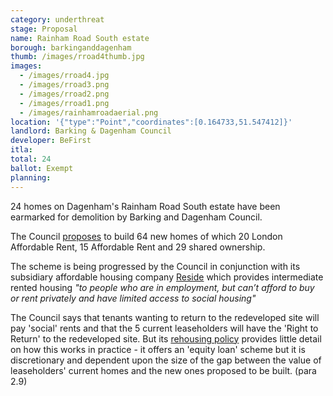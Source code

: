 ```yaml
---
category: underthreat
stage: Proposal 
name: Rainham Road South estate 
borough: barkinganddagenham
thumb: /images/rroad4thumb.jpg
images:
  - /images/rroad4.jpg
  - /images/rroad3.png
  - /images/rroad2.png
  - /images/rroad1.png
  - /images/rainhamroadaerial.png
location: '{"type":"Point","coordinates":[0.164733,51.547412]}'
landlord: Barking & Dagenham Council
developer: BeFirst
itla:
total: 24
ballot: Exempt
planning:
---
```

24 homes on Dagenham's Rainham Road South estate have been earmarked for demolition by Barking and Dagenham Council.

The Council [proposes](https://modgov.lbbd.gov.uk/internet/documents/s130289/Rainham%20Road%20Sth%20Development%20Report.pdf) to build 64 new homes of which 20 London Affordable Rent, 15 Affordable Rent and 29 shared ownership.

The scheme is being progressed by the Council in conjunction with its subsidiary affordable housing company [Reside](https://www.lbbd.gov.uk/affordable-rents-reside-housing) which provides intermediate rented housing _"to people who are in employment, but can’t afford to buy or rent privately and have limited access to social housing"_

The Council says that tenants wanting to return to the redeveloped site will pay 'social' rents and that the 5 current leaseholders will have the 'Right to Return' to the redeveloped site. But its [rehousing policy](https://modgov.lbbd.gov.uk/Internet/documents/s131918/Estate%20Renewal%20Report.pdf) provides little detail on how this works in practice - it offers an 'equity loan' scheme but it is discretionary and dependent upon the size of the gap between the value of leaseholders' current homes and the new ones proposed to be built. (para 2.9) 
